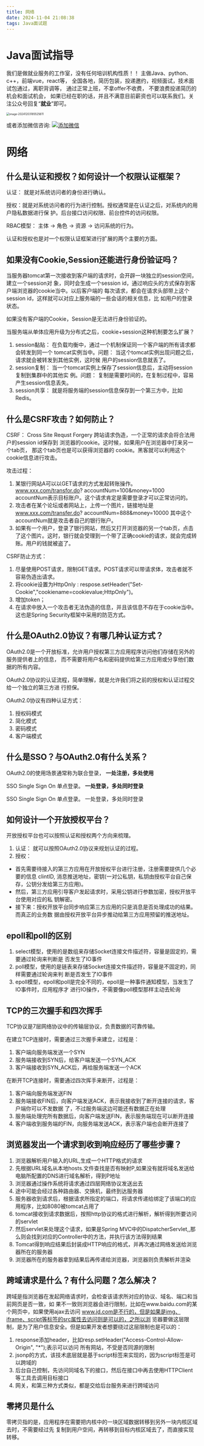 ```yaml
---
title: 网络
date: 2024-11-04 21:08:38
tags: Java面试题
---
```



# Java面试指导

我们是做就业服务的工作室，没有任何培训机构性质！！
主做Java、python、c++，前端vue，react等，
全国各地，简历包装，投递邀约，视频面试，技术面试包通过，离职背调等，
通过正常上班，不拿offer不收费，
不要浪费投递简历的机会和面试机会，
如果已经在职的话，并且不满意目前薪资也可以联系我们。关注公众号回复“**就业**”即可。

<img src="\img\公众号.png" alt="image-20241203185525611" style="zoom:50%;" />

或者添加微信咨询:
[![添加微信](https://s1.imagehub.cc/images/2024/11/14/8d89a045c06bcd516471d082e65b7557.th.jpg)](https://www.imagehub.cc/image/%E5%BE%AE%E4%BF%A1%E5%9B%BE%E7%89%87%E7%BC%96%E8%BE%91-20241114203416.CnGGD6)

# 网络

## 什么是认证和授权？如何设计⼀个权限认证框架？

认证： 就是对系统访问者的身份进⾏确认。

授权：就是对系统访问者的⾏为进⾏控制。授权通常是在认证之后，对系统内的⽤户隐私数据进⾏保 护。后台接⼝访问权限、前台控件的访问权限。

RBAC模型：   主体 -> ⻆⾊ -> 资源 -> 访问系统的⾏为。

认证和授权也是对⼀个权限认证框架进⾏扩展的两个主要的⽅⾯。





## 如果没有Cookie,Session还能进⾏身份验证吗？

当服务器tomcat第⼀次接收到客户端的请求时，会开辟⼀块独⽴的session空间，建⽴⼀个session对 象，同时会⽣成⼀个session id，通过响应头的⽅式保存到客户端浏览器的cookie当中。以后客户端的 每次请求，都会在请求头部带上这个session id，这样就可以对应上服务端的⼀些会话的相关信息，⽐ 如⽤户的登录状态。

如果没有客户端的Cookie，Session是⽆法进⾏身份验证的。

当服务端从单体应⽤升级为分布式之后，cookie+session这种机制要怎么扩展？

1. session黏贴： 在负载均衡中，通过⼀个机制保证同⼀个客户端的所有请求都会转发到同⼀个 tomcat实例当中。问题： 当这个tomcat实例出现问题之后，请求就会被转发到其他实例，这时候 ⽤户的session信息就丢了。
2. session复制： 当⼀个tomcat实例上保存了session信息后，主动将session 复制到集群中的其他实 例。问题： 复制是需要时间的，在复制过程中，容易产⽣session信息丢失。
3. session共享： 就是将服务端的session信息保存到⼀个第三⽅中，⽐如Redis。





## 什么是CSRF攻击？如何防⽌？

CSRF： Cross Site Requst Forgery 跨站请求伪造，⼀个正常的请求会将合法⽤户的session id保存到 浏览器的cookie。这时候，如果⽤户在浏览器中打来另⼀个tab⻚， 那这个tab⻚也是可以获得浏览器的 cookie。⿊客就可以利⽤这个cookie信息进⾏攻击。

攻击过程：

1. 某银⾏⽹站A可以以GET请求的⽅式发起转账操作。 www.xxx.com/transfor.do? accountNum=100&money=1000 accountNum表示⽬标账户。这个请求肯定是需要登录才可以正常访问的。
2. 攻击者在某个论坛或者⽹站上，上传⼀个图⽚，链接地址是  www.xxx.com/transfer.do? accountNum=888&money=10000 其中这个accountNum就是攻击者⾃⼰的银⾏账户。
3. 如果有⼀个⽤户，登录了银⾏⽹站，然后⼜打开浏览器的另⼀个tab⻚，点击了这个图⽚。这时，银⾏就会受理到⼀个带了正确cookie的请求，就会完成转账。⽤户的钱就被盗了。

CSRF防⽌⽅式：

1. 尽量使⽤POST请求，限制GET请求。POST请求可以带请求体，攻击者就不容易伪造出请求。
2. 将cookie设置为HttpOnly :  respose.setHeader("Set-Cookie","cookiename=cookievalue;HttpOnly")。
3. 增加token；
4. 在请求中放⼊⼀个攻击者⽆法伪造的信息，并且该信息不存在于cookie当中。这也是Spring  Security框架中采⽤的防范⽅式。





## 什么是OAuth2.0协议？有哪⼏种认证⽅式？

OAuth2.0是⼀个开放标准，允许⽤户授权第三⽅应⽤程序访问他们存储在另外的服务提供者上的信息， ⽽不需要将⽤户名和密码提供给第三⽅应⽤或分享他们数据的所有内容。

OAuth2.0协议的认证流程，简单理解，就是允许我们将之前的授权和认证过程交给⼀个独⽴的第三⽅进 ⾏担保。

OAuth2.0协议有四种认证⽅式：

1. 授权码模式
2. 简化模式
3. 密码模式
4. 客户端模式





## 什么是SSO？与OAuth2.0有什么关系？

OAuth2.0的使⽤场景通常称为联合登录， **⼀处注册，多处使⽤**

SSO Single Sign On 单点登录。  **⼀处登录，多处同时登录**

SSO Single Sign On 单点登录。  ⼀处登录，多处同时登录





## 如何设计⼀个开放授权平台？

开放授权平台也可以按照认证和授权两个⽅向来梳理。

1. 认证： 就可以按照OAuth2.0协议来规划认证的过程。
2. 授权： 

- ⾸先需要待接⼊的第三⽅应⽤在开放授权平台进⾏注册，注册需要提供⼏个必要的信息 clintID,  消息推送地址，密钥(⼀对公私钥，私钥由授权平台⾃⼰保存，公钥分发给第三⽅应⽤)。
- 然后，第三⽅应⽤引导客户发起请求时，采⽤公钥进⾏参数加密，授权开放平台使⽤对应的私 钥解密。
- 接下来：授权开放平台同步响应第三⽅应⽤的只是消息是否处理成功的结果。⽽真正的业务数 据由授权开放平台异步推动给第三⽅应⽤预留的推送地址。





## epoll和poll的区别

1. select模型，使⽤的是数组来存储Socket连接⽂件描述符，容量是固定的，需要通过轮询来判断是 否发⽣了IO事件
2. poll模型，使⽤的是链表来存储Socket连接⽂件描述符，容量是不固定的，同样需要通过轮询来判 断是否发⽣了IO事件
3. epoll模型，epoll和poll是完全不同的，epoll是⼀种事件通知模型，当发⽣了IO事件时，应⽤程序才 进⾏IO操作，不需要像poll模型那样主动去轮询





## TCP的三次握⼿和四次挥⼿

TCP协议是7层⽹络协议中的传输层协议，负责数据的可靠传输。

在建⽴TCP连接时，需要通过三次握⼿来建⽴，过程是：

1. 客户端向服务端发送⼀个SYN
2. 服务端接收到SYN后，给客户端发送⼀个SYN_ACK
3. 客户端接收到SYN_ACK后，再给服务端发送⼀个ACK

在断开TCP连接时，需要通过四次挥⼿来断开，过程是：

1. 客户端向服务端发送FIN
2. 服务端接收FIN后，向客户端发送ACK，表示我接收到了断开连接的请求，客户端你可以不发数据 了，不过服务端这边可能还有数据正在处理
3. 服务端处理完所有数据后，向客户端发送FIN，表示服务端现在可以断开连接
4. 客户端收到服务端的FIN，向服务端发送ACK，表示客户端也会断开连接了





## 浏览器发出⼀个请求到收到响应经历了哪些步骤？

1. 浏览器解析用户输入的URL,生成一个HTTP格式的请求
2. 先根据URL域名从本地hosts.文件查找是否有映射P,如果没有就将域名发送给电脑所配置的DNS进行域名解析，得到P地址
3. 浏览器通过操作系统将请求通过四层网络协议发送出去
4. 途中可能会经过各种路由器、交换机，最终到达服务器
5. 服务器收到请求后，根据请求所指定的端口，将请求传递给绑定了该端口的应用程序，比如8080被tomcat占用了
6. tomcat接收到请求数据后，按照http协议的格式进行解析，解析得到所要访问的servlet
7. 然后servlet来处理这个请求，如果是Spring MVC中的DispatcherServlet,,那么则会找到对应的Controller中的方法，并执行该方法得到结果
8. Tomcat得到响应结果后封装成HTTP响应的格式，并再次通过网络发送给浏览器所在的服务器
9. 浏览器所在的服务器拿到结果后再传递给浏览器，浏览器则负责解析并渲染





## 跨域请求是什么？有什么问题？怎么解决？

跨域是指浏览器在发起⽹络请求时，会检查该请求所对应的协议、域名、端⼝和当前⽹⻚是否⼀致，如 果不⼀致则浏览器会进⾏限制，⽐如在www.baidu.com的某个⽹⻚中，如果使⽤ajax去访问 www.jd.com是不⾏的，但是如果是img、iframe、script等标签的src属性去访问则是可以的，之所以浏 览器要做这层限制，是为了⽤户信息安全。但是如果开发者想要绕过这层限制也是可以的：

1. response添加header，⽐如resp.setHeader("Access-Control-Allow-Origin", "*");表示可以访问 所有⽹站，不受是否同源的限制
2. jsonp的⽅式，该技术底层就是基于script标签来实现的，因为script标签是可以跨域的
3. 后台⾃⼰控制，先访问同域名下的接⼝，然后在接⼝中再去使⽤HTTPClient等⼯具去调⽤⽬标接⼝
4. ⽹关，和第三种⽅式类似，都是交给后台服务来进⾏跨域访问





## 零拷⻉是什么

零拷⻉指的是，应⽤程序在需要把内核中的⼀块区域数据转移到另外⼀块内核区域去时，不需要经过先 复制到⽤户空间，再转移到⽬标内核区域去了，⽽直接实现转移。